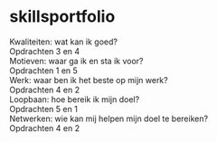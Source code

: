 # skillsportfolio
Kwaliteiten: wat kan ik goed?\
Opdrachten 3 en 4\
Motieven: waar ga ik en sta ik voor?\
Opdrachten 1 en 5\
Werk: waar ben ik het beste op mijn werk?\
Opdrachten 4 en 2\
Loopbaan: hoe bereik ik mijn doel?\
Opdrachten 5 en 1\
Netwerken: wie kan mij helpen mijn doel te bereiken?\
Opdrachten 4 en 2
